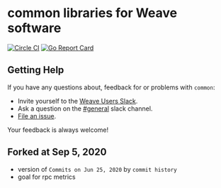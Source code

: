 # common libraries for Weave software

[![Circle CI](https://circleci.com/gh/weaveworks/common/tree/master.svg?style=shield)](https://circleci.com/gh/weaveworks/common/tree/master)
[![Go Report Card](https://goreportcard.com/badge/github.com/weaveworks/common)](https://goreportcard.com/report/github.com/weaveworks/common)


## <a name="help"></a>Getting Help

If you have any questions about, feedback for or problems with `common`:

- Invite yourself to the <a href="https://slack.weave.works/" target="_blank">Weave Users Slack</a>.
- Ask a question on the [#general](https://weave-community.slack.com/messages/general/) slack channel.
- [File an issue](https://github.com/weaveworks/common/issues/new).

Your feedback is always welcome!


## Forked at Sep 5, 2020
- version of `Commits on Jun 25, 2020` by `commit history`
- goal for rpc metrics